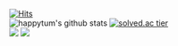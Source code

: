 [![Hits](https://hits.seeyoufarm.com/api/count/incr/badge.svg?url=https%3A%2F%2Fgithub.com%2Fhappytum&count_bg=%2379C83D&title_bg=%23555555&icon=&icon_color=%23E7E7E7&title=hits&edge_flat=false)](https://hits.seeyoufarm.com)
<br>
![happytum's github stats](https://github-readme-stats.vercel.app/api?username=happytum&show_icons=true)
[![solved.ac tier](http://mazassumnida.wtf/api/generate_badge?boj=happytum)](https://solved.ac/happytum)
<br>
<img src="https://img.shields.io/badge/Python-3766AB?style=flat-square&logo=Python&logoColor=white"/></a>
<img src="https://img.shields.io/badge/C-3766AB?style=flat-square&logo=C&logoColor=black"/></a>
